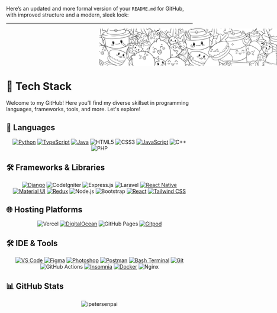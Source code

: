 Here’s an updated and more formal version of your `README.md` for GitHub, with improved structure and a modern, sleek look:

---

<div align="center" style="position: relative; height: 100px; width: 100%;">
  <img src="./assets/banner.jpg" alt="banner" style="position: absolute; max-height: 100px; max-width: 100%; object-fit: cover; object-position: center;">
</div>

# 💼 Tech Stack

Welcome to my GitHub! Here you’ll find my diverse skillset in programming languages, frameworks, tools, and more. Let's explore!

## 🔧 Languages
<div align="center">
  <a href="https://www.python.org"><img src="https://img.shields.io/badge/python-e9b500?style=for-the-badge&logo=python&logoColor=white" alt="Python"></a>
  <a href="https://www.typescriptlang.org/"><img src="https://img.shields.io/badge/typescript-1DA1F2?style=for-the-badge&logo=typescript&logoColor=white" alt="TypeScript"></a>
  <a href="https://www.java.com"><img src="https://img.shields.io/badge/☕_Java-d22d52?style=for-the-badge&logo=java&logoColor=white" alt="Java"></a>
  <img src="https://img.shields.io/badge/html5-%23E34F26.svg?style=for-the-badge&logo=html5&logoColor=white" alt="HTML5">
  <img src="https://img.shields.io/badge/css3-%231572B6.svg?style=for-the-badge&logo=css3&logoColor=white" alt="CSS3">
  <a href="https://www.javascript.com"><img src="https://img.shields.io/badge/javascript-e9b500?style=for-the-badge&logo=javascript&logoColor=white" alt="JavaScript"></a>
  <img src="https://img.shields.io/badge/c++-%2300599C.svg?style=for-the-badge&logo=c%2B%2B&logoColor=white" alt="C++">
  <img src="https://img.shields.io/badge/php-%238511FA.svg?style=for-the-badge&logo=php&logoColor=white" alt="PHP">
</div>

## 🛠 Frameworks & Libraries
<div align="center">
  <a href="https://www.djangoproject.com"><img src="https://img.shields.io/badge/django-21de80?style=for-the-badge&logo=django&logoColor=white" alt="Django"></a>
  <img src="https://img.shields.io/badge/codeigniter-%23E34F26.svg?style=for-the-badge&logo=codeigniter&logoColor=white" alt="CodeIgniter">
  <img src="https://img.shields.io/badge/express.js-%23404d59.svg?style=for-the-badge&logo=express&logoColor=%2361DAFB" alt="Express.js">
  <img src="https://img.shields.io/badge/laravel-%23FF2D20.svg?style=for-the-badge&logo=laravel&logoColor=white" alt="Laravel">
  <a href="https://reactnative.dev"><img src="https://img.shields.io/badge/react_native-01defe?style=for-the-badge&logo=react&logoColor=white" alt="React Native"></a>
  <a href="https://mui.com/"><img src="https://img.shields.io/badge/materalUI-0069ff?style=for-the-badge&logo=mui&logoColor=white" alt="Material UI"></a>
  <a href="https://redux.js.org"><img src="https://img.shields.io/badge/redux-6528F7?style=for-the-badge&logo=redux&logoColor=white" alt="Redux"></a>
  <img src="https://img.shields.io/badge/node.js-6DA55F?style=for-the-badge&logo=node.js&logoColor=white" alt="Node.js">
  <img src="https://img.shields.io/badge/bootstrap-%238511FA.svg?style=for-the-badge&logo=bootstrap&logoColor=white" alt="Bootstrap">
  <a href="https://react.dev/"><img src="https://img.shields.io/badge/react-01defe?style=for-the-badge&logo=react&logoColor=white" alt="React"></a>
  <a href="https://tailwindcomponents.com/"><img src="https://img.shields.io/badge/tailwindcss-1ae5c6?style=for-the-badge&logo=tailwindcss&logoColor=white" alt="Tailwind CSS"></a>
</div>

## 🌐 Hosting Platforms
<div align="center">
  <img src="https://img.shields.io/badge/vercel-%23000000.svg?style=for-the-badge&logo=vercel&logoColor=white" alt="Vercel">
  <a href="https://www.digitalocean.com/"><img src="https://img.shields.io/badge/digitalOcean-0069ff?style=for-the-badge&logo=digitalocean&logoColor=white" alt="DigitalOcean"></a>
  <img src="https://img.shields.io/badge/github%20pages-121013?style=for-the-badge&logo=github&logoColor=white" alt="GitHub Pages">
  <a href="https://www.gitpod.io/"><img src="https://img.shields.io/badge/gitpod-e9b500?style=for-the-badge&logo=gitpod&logoColor=white" alt="Gitpod"></a>
</div>

## 🛠 IDE & Tools
<div align="center">
  <a href="https://code.visualstudio.com"><img src="https://img.shields.io/badge/visualstudio-184ee7?style=for-the-badge&logo=visualstudio&logoColor=white" alt="VS Code"></a>
  <a href="https://www.figma.com"><img src="https://img.shields.io/badge/figma-cd3259?style=for-the-badge&logo=figma&logoColor=white" alt="Figma"></a>
  <a href="https://www.adobe.com"><img src="https://img.shields.io/badge/PS_photoshop-01defe?style=for-the-badge&logo=photoshop&logoColor=white" alt="Photoshop"></a>
  <a href="https://www.postman.com"><img src="https://img.shields.io/badge/postman-fc8303?style=for-the-badge&logo=postman&logoColor=white" alt="Postman"></a>
  <a href="https://www.bash.dev"><img src="https://img.shields.io/badge/❒_bash_Terminal-23b63f?style=for-the-badge&logo=bash&logoColor=white" alt="Bash Terminal"></a>
  <a href="https://git-scm.com/"><img src="https://img.shields.io/badge/git-ff7f00?style=for-the-badge&logo=git&logoColor=white" alt="Git"></a>
  <img src="https://img.shields.io/badge/github%20actions-%232671E5.svg?style=for-the-badge&logo=githubactions&logoColor=white" alt="GitHub Actions">
  <a href="https://docs.insomnia.rest"><img src="https://img.shields.io/badge/insomnia-ad03b0?style=for-the-badge&logo=insomnia&logoColor=white" alt="Insomnia"></a>
  <a href="https://www.docker.com/"><img src="https://img.shields.io/badge/docker-1DA1F2?style=for-the-badge&logo=docker&logoColor=white" alt="Docker"></a>
  <img src="https://img.shields.io/badge/nginx-%23009639.svg?style=for-the-badge&logo=nginx&logoColor=white" alt="Nginx">
</div>

## 📊 GitHub Stats
<div align="center">
  <p><img align="center" src="https://github-readme-streak-stats.herokuapp.com/?user=ipetersenpai&theme=vision-friendly-dark" alt="ipetersenpai"></p>
</div>
